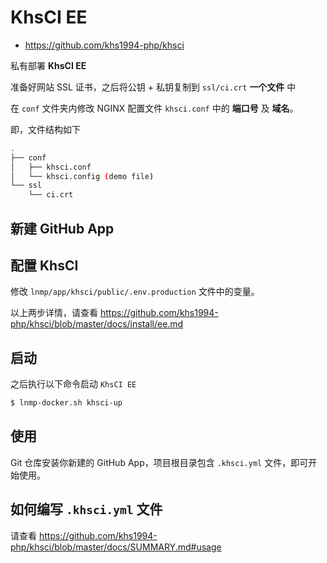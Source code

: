 # KhsCI EE

* https://github.com/khs1994-php/khsci

私有部署 **KhsCI EE**

准备好网站 SSL 证书，之后将公钥 + 私钥复制到 `ssl/ci.crt` **一个文件** 中

在 `conf` 文件夹内修改 NGINX 配置文件 `khsci.conf` 中的 **端口号** 及 **域名**。

即，文件结构如下

```bash
.
├── conf
│   ├── khsci.conf
│   └── khsci.config (demo file)
└── ssl
    └── ci.crt
```

## 新建 GitHub App

## 配置 KhsCI

修改 `lnmp/app/khsci/public/.env.production` 文件中的变量。

以上两步详情，请查看 https://github.com/khs1994-php/khsci/blob/master/docs/install/ee.md

## 启动

之后执行以下命令启动 `KhsCI EE`

```bash
$ lnmp-docker.sh khsci-up
```

## 使用

Git 仓库安装你新建的 GitHub App，项目根目录包含 `.khsci.yml` 文件，即可开始使用。

## 如何编写 `.khsci.yml` 文件

请查看 https://github.com/khs1994-php/khsci/blob/master/docs/SUMMARY.md#usage
